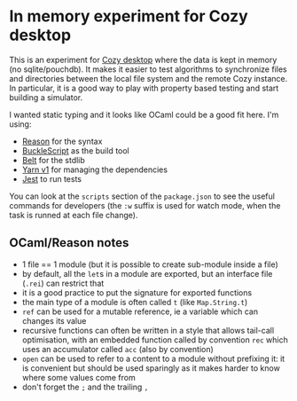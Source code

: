 # In memory experiment for Cozy desktop

This is an experiment for [Cozy desktop](https://github.com/cozy-labs/cozy-desktop)
where the data is kept in memory (no sqlite/pouchdb). It makes it easier to
test algorithms to synchronize files and directories between the local file
system and the remote Cozy instance. In particular, it is a good way to play
with property based testing and start building a simulator.

I wanted static typing and it looks like OCaml could be a good fit here. I'm
using:

- [Reason](https://reasonml.org/) for the syntax
- [BuckleScript](https://bucklescript.github.io/) as the build tool
- [Belt](https://reasonml.org/apis/javascript/latest/belt) for the stdlib
- [Yarn v1](https://classic.yarnpkg.com/lang/en/) for managing the dependencies
- [Jest](https://jestjs.io/) to run tests

You can look at the `scripts` section of the `package.json` to see the useful
commands for developers (the `:w` suffix is used for watch mode, when the task
is runned at each file change).

## OCaml/Reason notes

- 1 file == 1 module (but it is possible to create sub-module inside a file)
- by default, all the `let`s in a module are exported, but an interface file (`.rei`) can restrict that
- it is a good practice to put the signature for exported functions
- the main type of a module is often called `t` (like `Map.String.t`)
- `ref` can be used for a mutable reference, ie a variable which can changes its value
- recursive functions can often be written in a style that allows tail-call optimisation, with an embedded function called by convention `rec` which uses an accumulator called `acc` (also by convention)
- `open` can be used to refer to a content to a module without prefixing it: it is convenient but should be used sparingly as it makes harder to know where some values come from
- don't forget the `;` and the trailing `,`
